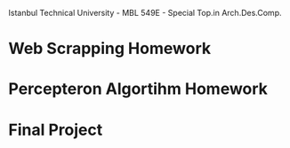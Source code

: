 Istanbul Technical University -
MBL 549E -
Special Top.in Arch.Des.Comp.




# Web Scrapping Homework

# Percepteron Algortihm Homework

# Final Project
